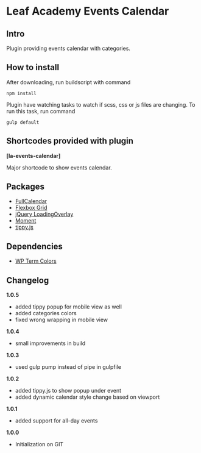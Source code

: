 # Leaf Academy Events Calendar

## Intro

Plugin providing events calendar with categories.

## How to install
 
After downloading, run buildscript with command

```
npm install
```

Plugin have watching tasks to watch if scss, css or js files are changing. To run this task, run command

```
gulp default
```
 
## Shortcodes provided with plugin

**[la-events-calendar]**

Major shortcode to show events calendar.

## Packages 

- [FullCalendar](https://fullcalendar.io/)
- [Flexbox Grid](http://flexboxgrid.com/)
- [jQuery LoadingOverlay](https://github.com/gasparesganga/jquery-loading-overlay)
- [Moment](https://momentjs.com/)
- [tippy.js](https://atomiks.github.io/tippyjs/)

## Dependencies

- [WP Term Colors](https://sk.wordpress.org/plugins/wp-term-colors/)

## Changelog

**1.0.5**

- added tippy popup for mobile view as well
- added categories colors
- fixed wrong wrapping in mobile view

**1.0.4**

- small improvements in build

**1.0.3**

- used gulp pump instead of pipe in gulpfile

**1.0.2**

- added tippy.js to show popup under event
- added dynamic calendar style change based on viewport

**1.0.1**

- added support for all-day events

**1.0.0**

- Initialization on GIT